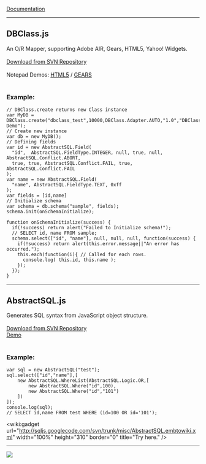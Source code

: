 [Documentation](http://sqljs.googlecode.com/svn/trunk/docs/index.html)

---


## DBClass.js ##
An O/R Mapper, supporting Adobe AIR, Gears, HTML5, Yahoo! Widgets.<br /><br />
[Download from SVN Repository](http://sqljs.googlecode.com/svn/trunk/src/DBClass.js)<br /><br />
Notepad Demos:
[HTML5](http://sqljs.googlecode.com/svn/trunk/tests/html5/notepad.html?a=html5) / [GEARS](http://sqljs.googlecode.com/svn/trunk/tests/html5/notepad.html?a=gears)
<br /><br />
### Example: ###
```
// DBClass.create returns new Class instance
var MyDB = DBClass.create("dbclass_test",10000,DBClass.Adapter.AUTO,"1.0","DBClass Demo");
// Create new instance
var db = new MyDB();
// Defining fields
var id = new AbstractSQL.Field(
  "id",  AbstractSQL.FieldType.INTEGER, null, true, null, AbstractSQL.Conflict.ABORT,
  true, true, AbstractSQL.Conflict.FAIL, true, AbstractSQL.Conflict.FAIL
);
var name = new AbstractSQL.Field(
  "name", AbstractSQL.FieldType.TEXT, 0xff
);
var fields = [id,name]
// Initialize schema
var schema = db.schema("sample", fields);
schema.init(onSchemaInitialize);

function onSchemaInitialize(success) {
  if(!success) return alert("Failed to Initialize schema!");
  // SELECT id, name FROM sample;
  schema.select(["id", "name"], null, null, null, function(success) {
    if(!success) return alert(this.error.message||"An error has occurred.");
    this.each(function(i){ // Called for each rows.
      console.log( this.id, this.name );
    });
  });
}

```


---


## AbstractSQL.js ##
Generates SQL syntax from JavaScript object structure.<br /><br />
[Download from SVN Repository](http://sqljs.googlecode.com/svn/trunk/src/AbstractSQL.js)<br />
[Demo](http://sqljs.googlecode.com/svn/trunk/tests/AbstractSQL.html)
<br /><br />
### Example: ###
```
var sql = new AbstractSQL("test");
sql.select(["id","name"],[
	new AbstractSQL.WhereList(AbstractSQL.Logic.OR,[
		new AbstractSQL.Where("id",100),
		new AbstractSQL.Where("id","101")
	])
]);
console.log(sql);
// SELECT id,name FROM test WHERE (id=100 OR id='101');
```

&lt;wiki:gadget url="http://sqljs.googlecode.com/svn/trunk/misc/AbstractSQL.embtowiki.xml" width="100%" height="310" border="0" title="Try here." /&gt;


---


[![](http://nakanohito.jp/an/?u=154899&h=659334&w=48&ex=.png)](http://nakanohito.jp/)